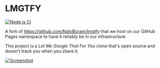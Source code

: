 # LMGTFY

[![Node.js CI](https://github.com/ShiroApp/LMGTFY/actions/workflows/node.js.yaml/badge.svg)](https://github.com/ShiroApp/LMGTFY/actions/workflows/node.js.yaml)

A fork of https://github.com/NatoBoram/lmgtfy that we host on our GitHub Pages namespace to have it reliably be in our infrastructure.

This project is a _Let Me Google That For You_ clone that's open source and doesn't track you when you share it.

[![Screenshot](https://user-images.githubusercontent.com/10495562/226774306-ed7aba78-0098-4465-8440-6a41f7931a37.png)](https://shiroapp.github.io/lmgtfy)